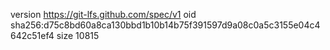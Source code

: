 version https://git-lfs.github.com/spec/v1
oid sha256:d75c8bd60a8ca130bbd1b10b14b75f391597d9a08c0a5c3155e04c4642c51ef4
size 10815
